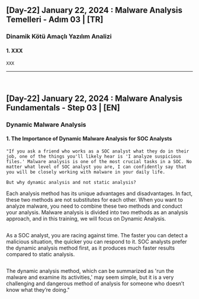 <h2> [Day-22] January 22, 2024 : Malware Analysis Temelleri - Adım 03 | [TR] </h2> 

<h3> Dinamik Kötü Amaçlı Yazılım Analizi </h3> 

#### 1. XXX
```
XXX
```

<hr/>

</br>


<h2> [Day-22] January 22, 2024 : Malware Analysis Fundamentals - Step 03 | [EN] </h2>

<h3> Dynamic Malware Analysis </h3> 

#### 1. The Importance of Dynamic Malware Analysis for SOC Analysts
```
"If you ask a friend who works as a SOC analyst what they do in their job, one of the things you'll likely hear is 'I analyze suspicious files.' Malware analysis is one of the most crucial tasks in a SOC. No matter what level of SOC analyst you are, I can confidently say that you will be closely working with malware in your daily life.
```
```
But why dynamic analysis and not static analysis?
```
Each analysis method has its unique advantages and disadvantages. In fact, these two methods are not substitutes for each other. When you want to analyze malware, you need to combine these two methods and conduct your analysis. Malware analysis is divided into two methods as an analysis approach, and in this training, we will focus on Dynamic Analysis.
```
```
As a SOC analyst, you are racing against time. The faster you can detect a malicious situation, the quicker you can respond to it. SOC analysts prefer the dynamic analysis method first, as it produces much faster results compared to static analysis.
```
```
The dynamic analysis method, which can be summarized as 'run the malware and examine its activities,' may seem simple, but it is a very challenging and dangerous method of analysis for someone who doesn’t know what they’re doing."
```